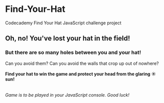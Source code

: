 # Find-Your-Hat
Codecademy Find Your Hat JavaScript challenge project

## Oh, no! You've lost your hat in the field!
### But there are so many holes between you and your hat!
Can you avoid them?
Can you avoid the walls that crop up out of nowhere?<br><br>
**Find your hat to win the game and protect your head from the glaring :sunny: sun!**
<br><br><br>
*Game is to be played in your JavaScript console. Good luck!*
